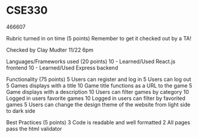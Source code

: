 # CSE330
466607

Rubric turned in on time (5 points)
Remember to get it checked out by a TA!

Checked by Clay Mudter 11/22 6pm

Languages/Frameworks used (20 points)
10 - Learned/Used React.js frontend
10 - Learned/Used Express backend

Functionality (75 points)
5 Users can register and log in
5 Users can log out
5 Games displays with a title
10 Game title functions as a URL to the game
5 Game displays with a description
10 Users can filter games by category
10 Logged in users favorite games
10 Logged in users can filter by favorited games
5 Users can change the design theme of the website from light side to dark side

Best Practices (5 points)
3 Code is readable and well formatted
2 All pages pass the html validator
